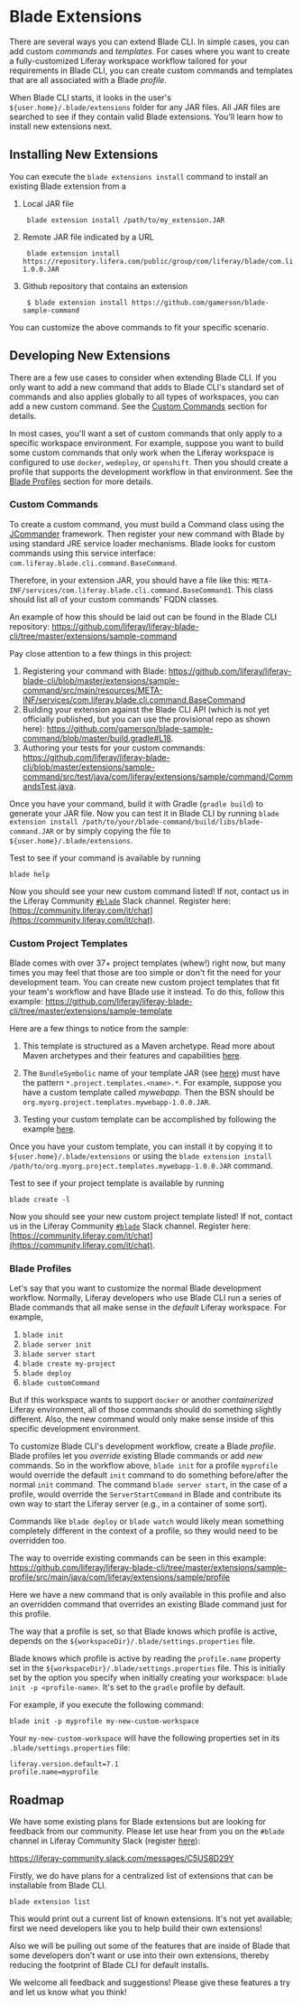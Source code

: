 # Blade Extensions

There are several ways you can extend Blade CLI. In simple cases, you can add
custom *commands* and *templates*. For cases where you want to create a
fully-customized Liferay workspace workflow tailored for your requirements in
Blade CLI, you can create custom commands and templates that are all associated
with a Blade *profile*.

When Blade CLI starts, it looks in the user's `${user.home}/.blade/extensions`
folder for any JAR files. All JAR files are searched to see if they contain
valid Blade extensions. You'll learn how to install new extensions next.

## Installing New Extensions

You can execute the `blade extensions install` command to install an existing
Blade extension from a

1. Local JAR file

        blade extension install /path/to/my_extension.JAR

2. Remote JAR file indicated by a URL

        blade extension install https://repository.lifera.com/public/group/com/liferay/blade/com.liferay.blade.extension/1.0.0/com.liferay.blade.extension-1.0.0.JAR

3. Github repository that contains an extension

        $ blade extension install https://github.com/gamerson/blade-sample-command

You can customize the above commands to fit your specific scenario.

## Developing New Extensions

There are a few use cases to consider when extending Blade CLI. If you only want
to add a new command that adds to Blade CLI's standard set of commands and also
applies globally to all types of workspaces, you can add a new custom command.
See the [Custom Commands](#custom-commands) section for details.

In most cases, you'll want a set of custom commands that only apply to a
specific workspace environment. For example, suppose you want to build some
custom commands that only work when the Liferay workspace is configured to use
`docker`, `wedeploy`, or `openshift`. Then you should create a profile that
supports the development workflow in that environment. See the
[Blade Profiles](#blade-profiles) section for more details.

### Custom Commands

To create a custom command, you must build a Command class using the
[JCommander](http://jcommander.org/) framework. Then register your new command
with Blade by using standard JRE service loader mechanisms. Blade looks for
custom commands using this service interface:
`com.liferay.blade.cli.command.BaseCommand`.

Therefore, in your extension JAR, you should have a file like this:
`META-INF/services/com.liferay.blade.cli.command.BaseCommand1`. This class
should list all of your custom commands' FQDN classes.

An example of how this should be laid out can be found in the Blade CLI
repository:
https://github.com/liferay/liferay-blade-cli/tree/master/extensions/sample-command

Pay close attention to a few things in this project:

1. Registering your command with Blade:
   https://github.com/liferay/liferay-blade-cli/blob/master/extensions/sample-command/src/main/resources/META-INF/services/com.liferay.blade.cli.command.BaseCommand
2. Building your extension against the Blade CLI API (which is not yet
   officially published, but you can use the provisional repo as shown here):
   https://github.com/gamerson/blade-sample-command/blob/master/build.gradle#L18.
3. Authoring your tests for your custom commands:
   https://github.com/liferay/liferay-blade-cli/blob/master/extensions/sample-command/src/test/java/com/liferay/extensions/sample/command/CommandsTest.java.

Once you have your command, build it with Gradle (`gradle build`) to generate
your JAR file. Now you can test it in Blade CLI by running `blade extension
install /path/to/your/blade-command/build/libs/blade-command.JAR` or by simply
copying the file to `${user.home}/.blade/extensions`.

Test to see if your command is available by running

    blade help

Now you should see your new custom command listed! If not, contact us in the
Liferay Community
[`#blade`](https://liferay-community.slack.com/messages/C5US8D29Y) Slack
channel. Register here:
[https://community.liferay.com/it/chat](https://community.liferay.com/it/chat).

### Custom Project Templates

Blade comes with over 37+ project templates (whew!) right now, but many times
you may feel that those are too simple or don't fit the need for your
development team. You can create new custom project templates that fit  your
team's workflow and have Blade use it instead. To do this, follow this example:
https://github.com/liferay/liferay-blade-cli/tree/master/extensions/sample-template

Here are a few things to notice from the sample:

1. This template is structured as a Maven archetype. Read more about Maven
   archetypes and their features and capabilities
   [here](https://maven.apache.org/guides/introduction/introduction-to-archetypes.html).

2. The `BundleSymbolic` name of your template JAR (see
   [here](https://github.com/liferay/liferay-blade-cli/blob/master/extensions/sample-template/bnd.bnd#L3))
   must have the pattern `*.project.templates.<name>.*`. For example, suppose
   you have a custom template called *mywebapp*. Then the BSN should be
   `org.myorg.project.templates.mywebapp-1.0.0.JAR`.
3. Testing your custom template can be accomplished by following the example
   [here](https://github.com/liferay/liferay-blade-cli/blob/master/extensions/sample-template/src/test/java/com/liferay/project/templates/sample/TemplatesTest.java).

Once you have your custom template, you can install it by copying it to
`${user.home}/.blade/extensions` or using the `blade extension install
/path/to/org.myorg.project.templates.mywebapp-1.0.0.JAR` command.

Test to see if your project template is available by running

    blade create -l

Now you should see your new custom project template listed! If not, contact us
in the Liferay Community
[`#blade`](https://liferay-community.slack.com/messages/C5US8D29Y) Slack
channel. Register here:
[https://community.liferay.com/it/chat](https://community.liferay.com/it/chat).

### Blade Profiles

Let's say that you want to customize the normal Blade development workflow.
Normally, Liferay developers who use Blade CLI run a series of Blade commands
that all make sense in the *default* Liferay workspace. For example,

1. `blade init`
2. `blade server init`
3. `blade server start`
4. `blade create my-project`
5. `blade deploy`
6. `blade customCommand`

But if this workspace wants to support `docker` or another *containerized*
Liferay environment, all of those commands should do something slightly
different. Also, the new command would only make sense inside of this specific
development environment.

To customize Blade CLI's development workflow, create a Blade *profile*. Blade
profiles let you *override* existing Blade commands or add *new* commands. So in
the workflow above, `blade init` for a profile `myprofile` would override the
default `init` command to do something before/after the normal `init` command.
The command `blade server start`, in the case of a profile, would override the
`ServerStartCommand` in Blade and contribute its own way to start the Liferay
server (e.g., in a container of some sort).

Commands like `blade deploy` or `blade watch` would likely mean something
completely different in the context of a profile, so they would need to be
overridden too.

The way to override existing commands can be seen in this example:
https://github.com/liferay/liferay-blade-cli/tree/master/extensions/sample-profile/src/main/java/com/liferay/extensions/sample/profile

Here we have a new command that is only available in this profile and also an
overridden command that overrides an existing Blade command just for this
profile.

The way that a profile is set, so that Blade knows which profile is active,
depends on the `${workspaceDir}/.blade/settings.properties` file.

Blade knows which profile is active by reading the `profile.name` property set
in the `${workspaceDir}/.blade/settings.properties` file. This is initially set
by the option you specify when initially creating your workspace:
`blade init -p <profile-name>`. It's set to the `gradle` profile by default.

For example, if you execute the following command:

    blade init -p myprofile my-new-custom-workspace

Your `my-new-custom-workspace` will have the following properties set in its
`.blade/settings.properties` file:

    liferay.version.default=7.1
    profile.name=myprofile

## Roadmap

We have some existing plans for Blade extensions but are looking for feedback
from our community. Please let use hear from you on the `#blade` channel in
Liferay Community Slack (register [here](https://community.liferay.com/it/chat)):

https://liferay-community.slack.com/messages/C5US8D29Y

Firstly, we do have plans for a centralized list of extensions that can be
installable from Blade CLI.

    blade extension list

This would print out a current list of known extensions. It's not yet available;
first we need developers like you to help build their own extensions!

Also we will be pulling out some of the features that are inside of Blade that
some developers don't want or use into their own extensions, thereby reducing
the footprint of Blade CLI for default installs.

We welcome all feedback and suggestions! Please give these features a try and
let us know what you think!